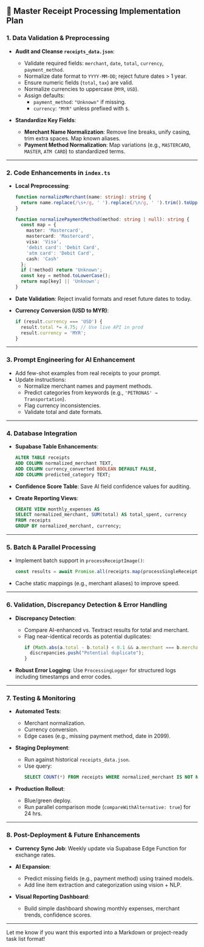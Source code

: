 ## 📌 **Master Receipt Processing Implementation Plan**

### **1. Data Validation & Preprocessing**
- **Audit and Cleanse `receipts_data.json`**:
  - Validate required fields: `merchant`, `date`, `total`, `currency`, `payment_method`.
  - Normalize date format to `YYYY-MM-DD`; reject future dates > 1 year.
  - Ensure numeric fields (`total`, `tax`) are valid.
  - Normalize currencies to uppercase (`MYR`, `USD`).
  - Assign defaults:
    - `payment_method`: `"Unknown"` if missing.
    - `currency`: `"MYR"` unless prefixed with `$`.

- **Standardize Key Fields**:
  - **Merchant Name Normalization**: Remove line breaks, unify casing, trim extra spaces. Map known aliases.
  - **Payment Method Normalization**: Map variations (e.g., `MASTERCARD`, `MASTER`, `ATM CARD`) to standardized terms.

---

### **2. Code Enhancements in `index.ts`**

- **Local Preprocessing**:
  ```ts
  function normalizeMerchant(name: string): string {
    return name.replace(/\s+/g, ' ').replace(/\n/g, ' ').trim().toUpperCase();
  }

  function normalizePaymentMethod(method: string | null): string {
    const map = {
      master: 'Mastercard',
      mastercard: 'Mastercard',
      visa: 'Visa',
      'debit card': 'Debit Card',
      'atm card': 'Debit Card',
      cash: 'Cash'
    };
    if (!method) return 'Unknown';
    const key = method.toLowerCase();
    return map[key] || 'Unknown';
  }
  ```

- **Date Validation**:
  Reject invalid formats and reset future dates to today.

- **Currency Conversion (USD to MYR)**:
  ```ts
  if (result.currency === 'USD') {
    result.total *= 4.75; // Use live API in prod
    result.currency = 'MYR';
  }
  ```

---

### **3. Prompt Engineering for AI Enhancement**

- Add few-shot examples from real receipts to your prompt.
- Update instructions:
  - Normalize merchant names and payment methods.
  - Predict categories from keywords (e.g., `'PETRONAS' → Transportation`).
  - Flag currency inconsistencies.
  - Validate total and date formats.

---

### **4. Database Integration**

- **Supabase Table Enhancements**:
  ```sql
  ALTER TABLE receipts
  ADD COLUMN normalized_merchant TEXT,
  ADD COLUMN currency_converted BOOLEAN DEFAULT FALSE,
  ADD COLUMN predicted_category TEXT;
  ```

- **Confidence Score Table**:
  Save AI field confidence values for auditing.

- **Create Reporting Views**:
  ```sql
  CREATE VIEW monthly_expenses AS
  SELECT normalized_merchant, SUM(total) AS total_spent, currency
  FROM receipts
  GROUP BY normalized_merchant, currency;
  ```

---

### **5. Batch & Parallel Processing**

- Implement batch support in `processReceiptImage()`:
  ```ts
  const results = await Promise.all(receipts.map(processSingleReceipt));
  ```

- Cache static mappings (e.g., merchant aliases) to improve speed.

---

### **6. Validation, Discrepancy Detection & Error Handling**

- **Discrepancy Detection**:
  - Compare AI-enhanced vs. Textract results for total and merchant.
  - Flag near-identical records as potential duplicates:
    ```ts
    if (Math.abs(a.total - b.total) < 0.1 && a.merchant === b.merchant && a.date === b.date) {
      discrepancies.push("Potential duplicate");
    }
    ```

- **Robust Error Logging**:
  Use `ProcessingLogger` for structured logs including timestamps and error codes.

---

### **7. Testing & Monitoring**

- **Automated Tests**:
  - Merchant normalization.
  - Currency conversion.
  - Edge cases (e.g., missing payment method, date in 2099).

- **Staging Deployment**:
  - Run against historical `receipts_data.json`.
  - Use query:
    ```sql
    SELECT COUNT(*) FROM receipts WHERE normalized_merchant IS NOT NULL;
    ```

- **Production Rollout**:
  - Blue/green deploy.
  - Run parallel comparison mode (`compareWithAlternative: true`) for 24 hrs.

---

### **8. Post-Deployment & Future Enhancements**

- **Currency Sync Job**:
  Weekly update via Supabase Edge Function for exchange rates.

- **AI Expansion**:
  - Predict missing fields (e.g., payment method) using trained models.
  - Add line item extraction and categorization using vision + NLP.

- **Visual Reporting Dashboard**:
  - Build simple dashboard showing monthly expenses, merchant trends, confidence scores.

---

Let me know if you want this exported into a Markdown or project-ready task list format!